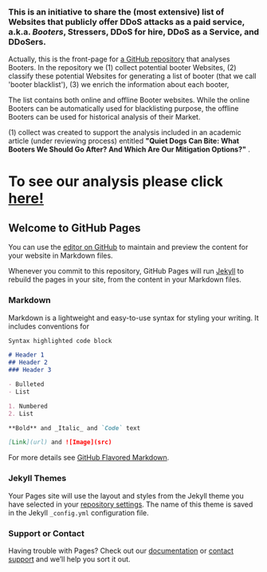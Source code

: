 ### This is an initiative to share the (most extensive) list of Websites that publicly offer DDoS attacks as a paid service, a.k.a. *Booters*, Stressers, DDoS for hire, DDoS as a Service, and DDoSers. 

Actually, this is the front-page for [a GitHub repository](https://github.com/jjsantanna/booters_ecosystem_analysis) that analyses Booters. In the repository we (1) collect potential booter Websites, (2) classify these potential Websites for generating a list of booter (that we call 'booter blacklist'), (3) we enrich the information about each booter,



The list contains both online and offline Booter websites. While the online Booters can be automatically used for blacklisting purpose, the offline Booters can be used for historical analysis of their Market.

(1) collect  was created to support the analysis included in an academic article (under reviewing process) entitled **"Quiet Dogs Can Bite: What Booters We Should Go After? And Which Are Our Mitigation Options?"** . 

# To see our analysis please click [here!](booters_ecosystem_analysis.ipynb)

## Welcome to GitHub Pages

You can use the [editor on GitHub](https://github.com/jjsantanna/t/edit/master/README.md) to maintain and preview the content for your website in Markdown files.

Whenever you commit to this repository, GitHub Pages will run [Jekyll](https://jekyllrb.com/) to rebuild the pages in your site, from the content in your Markdown files.

### Markdown

Markdown is a lightweight and easy-to-use syntax for styling your writing. It includes conventions for

```markdown
Syntax highlighted code block

# Header 1
## Header 2
### Header 3

- Bulleted
- List

1. Numbered
2. List

**Bold** and _Italic_ and `Code` text

[Link](url) and ![Image](src)
```

For more details see [GitHub Flavored Markdown](https://guides.github.com/features/mastering-markdown/).

### Jekyll Themes

Your Pages site will use the layout and styles from the Jekyll theme you have selected in your [repository settings](https://github.com/jjsantanna/t/settings). The name of this theme is saved in the Jekyll `_config.yml` configuration file.

### Support or Contact

Having trouble with Pages? Check out our [documentation](https://help.github.com/categories/github-pages-basics/) or [contact support](https://github.com/contact) and we’ll help you sort it out.
